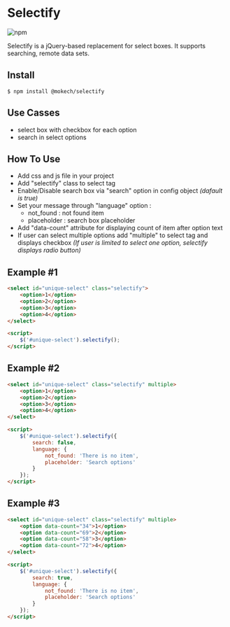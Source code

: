 # Selectify
<img alt="npm" src="https://img.shields.io/npm/v/@mokech/selectify">

Selectify is a jQuery-based replacement for select boxes. It supports searching, remote data sets.

## Install 
`` $ npm install @mokech/selectify ``
## Use Casses
- select box with checkbox for each option
- search in select options

## How To Use
- Add css and js file in your project
- Add "selectify" class to select tag
- Enable/Disable search box via "search" option in config object  *(dafault is true)* 
- Set your message through "language" option :
  - not_found : not found item
  - placeholder : search box placeholder
- Add "data-count" attribute for displaying count of item after option text
- If user can select multiple options add "multiple" to select tag and displays checkbox
 *(If user is limited to select one option, selectify displays radio button)* 

## Example #1
```html
<select id="unique-select" class="selectify">
    <option>1</option>
    <option>2</option>
    <option>3</option>
    <option>4</option>
</select>

<script>
    $('#unique-select').selectify();
</script>
```

## Example #2
```html
<select id="unique-select" class="selectify" multiple>
    <option>1</option>
    <option>2</option>
    <option>3</option>
    <option>4</option>
</select>

<script>
    $('#unique-select').selectify({
        search: false,
        language: {
            not_found: 'There is no item',
            placeholder: 'Search options'
        }
    });
</script>
```

## Example #3
```html
<select id="unique-select" class="selectify" multiple>
    <option data-count="34">1</option>
    <option data-count="69">2</option>
    <option data-count="58">3</option>
    <option data-count="72">4</option>
</select>

<script>
    $('#unique-select').selectify({
        search: true,
        language: {
            not_found: 'There is no item',
            placeholder: 'Search options'
        }
    });
</script>
```